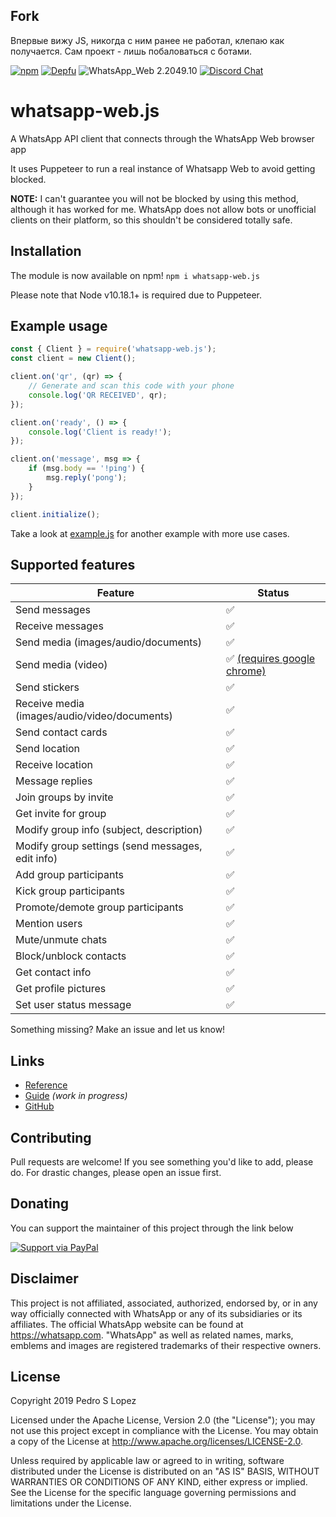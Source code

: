 ## Fork
Впервые вижу JS, никогда с ним ранее не работал, клепаю как получается. Сам проект - лишь побаловаться с ботами.

[![npm](https://img.shields.io/npm/v/whatsapp-web.js.svg)](https://www.npmjs.com/package/whatsapp-web.js) [![Depfu](https://badges.depfu.com/badges/4a65a0de96ece65fdf39e294e0c8dcba/overview.svg)](https://depfu.com/github/pedroslopez/whatsapp-web.js?project_id=9765) ![WhatsApp_Web 2.2049.10](https://img.shields.io/badge/WhatsApp_Web-2.2049.10-brightgreen.svg) [![Discord Chat](https://img.shields.io/discord/698610475432411196.svg?logo=discord)](https://discord.gg/H7DqQs4)  

# whatsapp-web.js
A WhatsApp API client that connects through the WhatsApp Web browser app

It uses Puppeteer to run a real instance of Whatsapp Web to avoid getting blocked.

**NOTE:** I can't guarantee you will not be blocked by using this method, although it has worked for me. WhatsApp does not allow bots or unofficial clients on their platform, so this shouldn't be considered totally safe.

## Installation

The module is now available on npm! `npm i whatsapp-web.js`

Please note that Node v10.18.1+ is required due to Puppeteer.

## Example usage

```js
const { Client } = require('whatsapp-web.js');
const client = new Client();

client.on('qr', (qr) => {
    // Generate and scan this code with your phone
    console.log('QR RECEIVED', qr);
});

client.on('ready', () => {
    console.log('Client is ready!');
});

client.on('message', msg => {
    if (msg.body == '!ping') {
        msg.reply('pong');
    }
});

client.initialize();
```

Take a look at [example.js](https://github.com/pedroslopez/whatsapp-web.js/blob/master/example.js) for another example with more use cases.

## Supported features

| Feature  | Status |
| ------------- | ------------- |
| Send messages  | ✅  |
| Receive messages  | ✅  |
| Send media (images/audio/documents)  | ✅  |
| Send media (video)  | ✅ [(requires google chrome)](https://waguide.pedroslopez.me/features/handling-attachments#caveat-for-sending-videos-and-gifs)  |
| Send stickers | ✅ |
| Receive media (images/audio/video/documents)  | ✅  |
| Send contact cards | ✅ |
| Send location | ✅ |
| Receive location | ✅ | 
| Message replies | ✅ |
| Join groups by invite  | ✅ |
| Get invite for group  | ✅ |
| Modify group info (subject, description)  | ✅  |
| Modify group settings (send messages, edit info)  | ✅  |
| Add group participants  | ✅  |
| Kick group participants  | ✅  |
| Promote/demote group participants | ✅ |
| Mention users | ✅ |
| Mute/unmute chats | ✅ |
| Block/unblock contacts | ✅ |
| Get contact info | ✅ |
| Get profile pictures | ✅ |
| Set user status message | ✅ |

Something missing? Make an issue and let us know!

## Links

* [Reference](https://pedroslopez.me/whatsapp-web.js)
* [Guide](https://waguide.pedroslopez.me/) _(work in progress)_
* [GitHub](https://github.com/pedroslopez/whatsapp-web.js)

## Contributing

Pull requests are welcome! If you see something you'd like to add, please do. For drastic changes, please open an issue first.

## Donating

You can support the maintainer of this project through the link below

[![Support via PayPal](https://cdn.rawgit.com/twolfson/paypal-github-button/1.0.0/dist/button.svg)](https://www.paypal.me/psla/)

## Disclaimer

This project is not affiliated, associated, authorized, endorsed by, or in any way officially connected with WhatsApp or any of its subsidiaries or its affiliates. The official WhatsApp website can be found at https://whatsapp.com. "WhatsApp" as well as related names, marks, emblems and images are registered trademarks of their respective owners.

## License

Copyright 2019 Pedro S Lopez

Licensed under the Apache License, Version 2.0 (the "License");
you may not use this project except in compliance with the License.
You may obtain a copy of the License at http://www.apache.org/licenses/LICENSE-2.0.

Unless required by applicable law or agreed to in writing, software
distributed under the License is distributed on an "AS IS" BASIS,
WITHOUT WARRANTIES OR CONDITIONS OF ANY KIND, either express or implied.
See the License for the specific language governing permissions and
limitations under the License.
